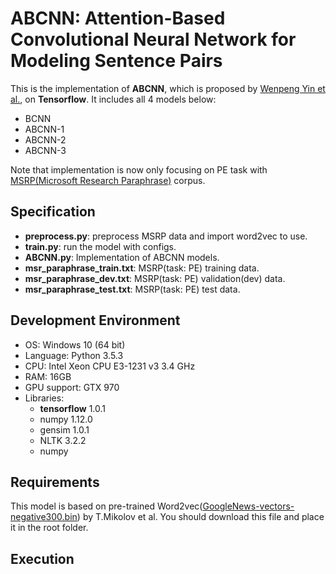 
# ABCNN: Attention-Based Convolutional Neural Network for Modeling Sentence Pairs

This is the implementation of **ABCNN**, which is proposed by [Wenpeng Yin et al.](https://arxiv.org/pdf/1512.05193.pdf), on **Tensorflow**.
It includes all 4 models below:
- BCNN
- ABCNN-1
- ABCNN-2
- ABCNN-3

Note that implementation is now only focusing on PE task with [MSRP(Microsoft Research Paraphrase)](https://www.microsoft.com/en-us/download/details.aspx?id=52398) corpus.

## Specification
- **preprocess.py**: preprocess MSRP data and import word2vec to use.
- **train.py**: run the model with configs.
- **ABCNN.py**: Implementation of ABCNN models.
- **msr_paraphrase_train.txt**: MSRP(task: PE) training data.
- **msr_paraphrase_dev.txt**: MSRP(task: PE) validation(dev) data.
- **msr_paraphrase_test.txt**: MSRP(task: PE) test data.

## Development Environment
- OS: Windows 10 (64 bit)
- Language: Python 3.5.3
- CPU: Intel Xeon CPU E3-1231 v3 3.4 GHz
- RAM: 16GB
- GPU support: GTX 970
- Libraries:
    - **tensorflow** 1.0.1
    - numpy 1.12.0
    - gensim 1.0.1
    - NLTK 3.2.2
    - numpy

## Requirements

This model is based on pre-trained Word2vec([GoogleNews-vectors-negative300.bin](https://drive.google.com/uc?id=0B7XkCwpI5KDYNlNUTTlSS21pQmM&export=download)) by T.Mikolov et al.
You should download this file and place it in the root folder.


## Execution

